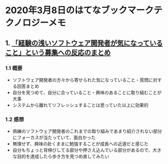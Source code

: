 # 2020年3月8日のはてなブックマークテクノロジーメモ

## 1. [「経験の浅いソフトウェア開発者が気になっていること」という募集への反応のまとめ](https://satoru-takeuchi.hatenablog.com/entry/2020/03/08/021250)

### 1.1 概要

- ソフトウェア開発者の方々から寄せられた気になっていること・質問に対する回答まとめ
- 自分を見つめて、自分に合っていること・興味のあることに取り組むことが大事
- システムから離れてリフレッシュすることは思っていた以上に効果的

### 1.2 感想

- 熟練のソフトウェア開発者のこれまでの取り組みであまり紹介されない部分にフォーカスが当たっていて、面白かった
- 無理せず、興味の赴くままに勉強することが成長への近道だと感じた
- 自分もちょっと背伸びしてる部分や押さえ込んでいる部分があるので、大きな目的を達成したら歩き方を見つめ直してみたい
